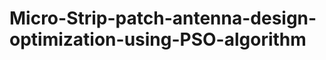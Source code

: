 Micro-Strip-patch-antenna-design-optimization-using-PSO-algorithm
=================================================================
